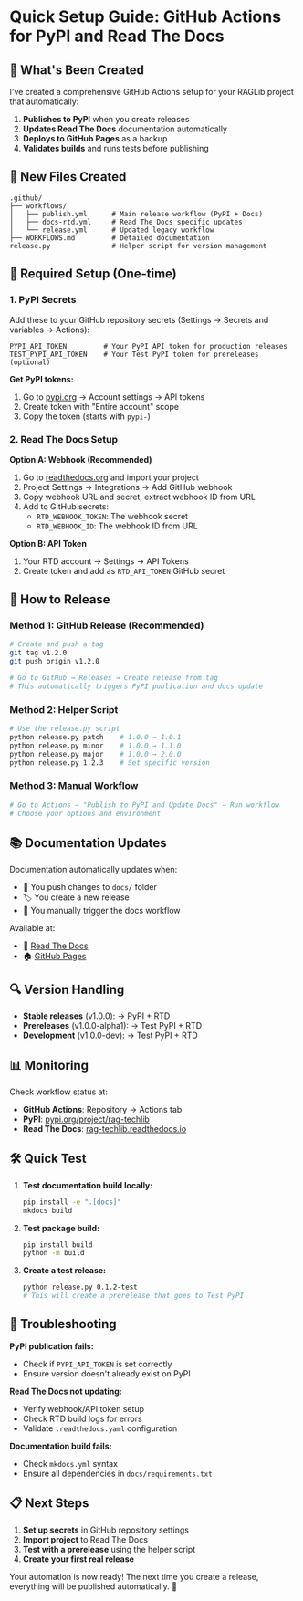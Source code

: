 # Quick Setup Guide: GitHub Actions for PyPI and Read The Docs

## 🚀 What's Been Created

I've created a comprehensive GitHub Actions setup for your RAGLib project that automatically:

1. **Publishes to PyPI** when you create releases
2. **Updates Read The Docs** documentation automatically
3. **Deploys to GitHub Pages** as a backup
4. **Validates builds** and runs tests before publishing

## 📁 New Files Created

```
.github/
├── workflows/
│   ├── publish.yml      # Main release workflow (PyPI + Docs)
│   ├── docs-rtd.yml     # Read The Docs specific updates
│   └── release.yml      # Updated legacy workflow
├── WORKFLOWS.md         # Detailed documentation
release.py               # Helper script for version management
```

## 🔧 Required Setup (One-time)

### 1. PyPI Secrets

Add these to your GitHub repository secrets (Settings → Secrets and variables → Actions):

```
PYPI_API_TOKEN         # Your PyPI API token for production releases
TEST_PYPI_API_TOKEN    # Your Test PyPI token for prereleases (optional)
```

**Get PyPI tokens:**
1. Go to [pypi.org](https://pypi.org) → Account settings → API tokens
2. Create token with "Entire account" scope
3. Copy the token (starts with `pypi-`)

### 2. Read The Docs Setup

**Option A: Webhook (Recommended)**
1. Go to [readthedocs.org](https://readthedocs.org) and import your project
2. Project Settings → Integrations → Add GitHub webhook
3. Copy webhook URL and secret, extract webhook ID from URL
4. Add to GitHub secrets:
   - `RTD_WEBHOOK_TOKEN`: The webhook secret
   - `RTD_WEBHOOK_ID`: The webhook ID from URL

**Option B: API Token**
1. Your RTD account → Settings → API Tokens
2. Create token and add as `RTD_API_TOKEN` GitHub secret

## 🎯 How to Release

### Method 1: GitHub Release (Recommended)
```bash
# Create and push a tag
git tag v1.2.0
git push origin v1.2.0

# Go to GitHub → Releases → Create release from tag
# This automatically triggers PyPI publication and docs update
```

### Method 2: Helper Script
```bash
# Use the release.py script
python release.py patch    # 1.0.0 → 1.0.1
python release.py minor    # 1.0.0 → 1.1.0  
python release.py major    # 1.0.0 → 2.0.0
python release.py 1.2.3    # Set specific version
```

### Method 3: Manual Workflow
```bash
# Go to Actions → "Publish to PyPI and Update Docs" → Run workflow
# Choose your options and environment
```

## 📚 Documentation Updates

Documentation automatically updates when:
- 📝 You push changes to `docs/` folder
- 🏷️ You create a new release
- 🔧 You manually trigger the docs workflow

Available at:
- 📖 [Read The Docs](https://rag-techlib.readthedocs.io)
- 🏠 [GitHub Pages](https://rag-techlib.github.io)

## 🔍 Version Handling

- **Stable releases** (v1.0.0): → PyPI + RTD
- **Prereleases** (v1.0.0-alpha1): → Test PyPI + RTD
- **Development** (v1.0.0-dev): → Test PyPI + RTD

## 📊 Monitoring

Check workflow status at:
- **GitHub Actions**: Repository → Actions tab
- **PyPI**: [pypi.org/project/rag-techlib](https://pypi.org/project/rag-techlib)
- **Read The Docs**: [rag-techlib.readthedocs.io](https://rag-techlib.readthedocs.io)

## 🛠️ Quick Test

1. **Test documentation build locally:**
   ```bash
   pip install -e ".[docs]"
   mkdocs build
   ```

2. **Test package build:**
   ```bash
   pip install build
   python -m build
   ```

3. **Create a test release:**
   ```bash
   python release.py 0.1.2-test
   # This will create a prerelease that goes to Test PyPI
   ```

## 🔧 Troubleshooting

**PyPI publication fails:**
- Check if `PYPI_API_TOKEN` is set correctly
- Ensure version doesn't already exist on PyPI

**Read The Docs not updating:**
- Verify webhook/API token setup
- Check RTD build logs for errors
- Validate `.readthedocs.yaml` configuration

**Documentation build fails:**
- Check `mkdocs.yml` syntax
- Ensure all dependencies in `docs/requirements.txt`

## 📋 Next Steps

1. **Set up secrets** in GitHub repository settings
2. **Import project** to Read The Docs
3. **Test with a prerelease** using the helper script
4. **Create your first real release** 

Your automation is now ready! The next time you create a release, everything will be published automatically. 🎉